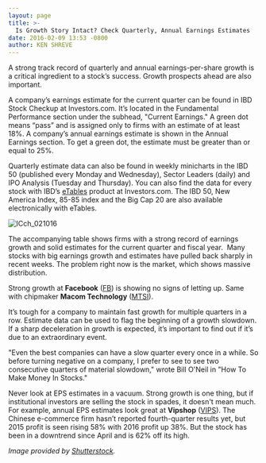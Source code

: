 ```yaml
---
layout: page
title: >-
  Is Growth Story Intact? Check Quarterly, Annual Earnings Estimates
date: 2016-02-09 13:53 -0800
author: KEN SHREVE
---
```





A strong track record of quarterly and annual earnings-per-share growth is a critical ingredient to a stock’s success. Growth prospects ahead are also important.


A company’s earnings estimate for the current quarter can be found in IBD Stock Checkup at Investors.com. It’s located in the Fundamental Performance section under the subhead, "Current Earnings." A green dot means “pass” and is assigned only to firms with an estimate of at least 18%. A company’s annual earnings estimate is shown in the Annual Earnings section. To get a green dot, the estimate must be greater than or equal to 25%.


Quarterly estimate data can also be found in weekly minicharts in the IBD 50 (published every Monday and Wednesday), Sector Leaders (daily) and IPO Analysis (Tuesday and Thursday). You can also find the data for every stock with IBD’s [eTables](http://shop.investors.com/products/premium-investing-tools/etables/?src=APA1BQ8) product at Investors.com. The IBD 50, New America Index, 85-85 index and the Big Cap 20 are also available electronically with eTables.


![ICch_021016](https://www.investors.com/wp-content/uploads/2016/02/ICch_021016-300x151.jpg)


The accompanying table shows firms with a strong record of earnings growth and solid estimates for the current quarter and fiscal year.  Many stocks with big earnings growth and estimates have pulled back sharply in recent weeks. The problem right now is the market, which shows massive distribution.


Strong growth at **Facebook** ([FB](https://research.investors.com/quote.aspx?symbol=FB)) is showing no signs of letting up. Same with chipmaker **Macom Technology** ([MTSI](https://research.investors.com/quote.aspx?symbol=MTSI)).


It’s tough for a company to maintain fast growth for multiple quarters in a row. Estimate data can be used to flag the beginning of a growth slowdown. If a sharp deceleration in growth is expected, it’s important to find out if it’s due to an extraordinary event.


"Even the best companies can have a slow quarter every once in a while. So before turning negative on a company, I prefer to see to see two consecutive quarters of material slowdown," wrote Bill O'Neil in "How To Make Money In Stocks."


Never look at EPS estimates in a vacuum. Strong growth is one thing, but if institutional investors are selling the stock in spades, it doesn't mean much. For example, annual EPS estimates look great at **Vipshop** ([VIPS](https://research.investors.com/quote.aspx?symbol=VIPS)). The Chinese e-commerce firm hasn’t reported fourth-quarter results yet, but 2015 profit is seen rising 58% with 2016 profit up 38%. But the stock has been in a downtrend since April and is 62% off its high.


*Image provided by [Shutterstock](http://www.shutterstock.com/).*




